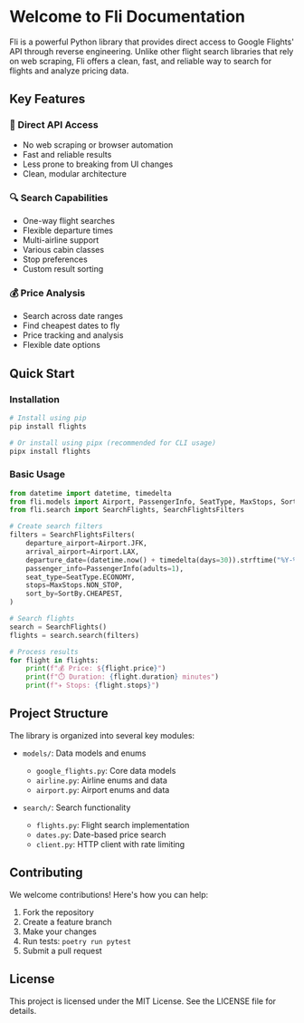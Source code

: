 # Welcome to Fli Documentation

Fli is a powerful Python library that provides direct access to Google Flights' API through reverse engineering. Unlike
other flight search libraries that rely on web scraping, Fli offers a clean, fast, and reliable way to search for
flights and analyze pricing data.

## Key Features

### 🚀 Direct API Access

- No web scraping or browser automation
- Fast and reliable results
- Less prone to breaking from UI changes
- Clean, modular architecture

### 🔍 Search Capabilities

- One-way flight searches
- Flexible departure times
- Multi-airline support
- Various cabin classes
- Stop preferences
- Custom result sorting

### 💰 Price Analysis

- Search across date ranges
- Find cheapest dates to fly
- Price tracking and analysis
- Flexible date options

## Quick Start

### Installation

```bash
# Install using pip
pip install flights

# Or install using pipx (recommended for CLI usage)
pipx install flights
```

### Basic Usage

```python
from datetime import datetime, timedelta
from fli.models import Airport, PassengerInfo, SeatType, MaxStops, SortBy
from fli.search import SearchFlights, SearchFlightsFilters

# Create search filters
filters = SearchFlightsFilters(
    departure_airport=Airport.JFK,
    arrival_airport=Airport.LAX,
    departure_date=(datetime.now() + timedelta(days=30)).strftime("%Y-%m-%d"),
    passenger_info=PassengerInfo(adults=1),
    seat_type=SeatType.ECONOMY,
    stops=MaxStops.NON_STOP,
    sort_by=SortBy.CHEAPEST,
)

# Search flights
search = SearchFlights()
flights = search.search(filters)

# Process results
for flight in flights:
    print(f"💰 Price: ${flight.price}")
    print(f"⏱️ Duration: {flight.duration} minutes")
    print(f"✈️ Stops: {flight.stops}")
```

## Project Structure

The library is organized into several key modules:

- `models/`: Data models and enums
    - `google_flights.py`: Core data models
    - `airline.py`: Airline enums and data
    - `airport.py`: Airport enums and data

- `search/`: Search functionality
    - `flights.py`: Flight search implementation
    - `dates.py`: Date-based price search
    - `client.py`: HTTP client with rate limiting

## Contributing

We welcome contributions! Here's how you can help:

1. Fork the repository
2. Create a feature branch
3. Make your changes
4. Run tests: `poetry run pytest`
5. Submit a pull request

## License

This project is licensed under the MIT License. See the LICENSE file for details. 